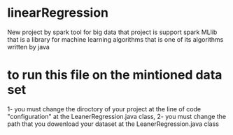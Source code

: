 # linearRegression
New project by spark tool for big data that project is support spark MLlib that is a library for machine learning algorithms that is one of its algorithms written by java
# to run this file on the mintioned data set 
1- you must change the diroctory of your project at the line of code "configuration"
at the LeanerRegression.java class,
2-  you must change the path that you dowenload your dataset at the LeanerRegression.java class
